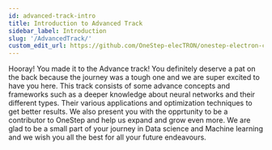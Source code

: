 ```yaml
---
id: advanced-track-intro
title: Introduction to Advanced Track
sidebar_label: Introduction
slug: '/AdvancedTrack/'
custom_edit_url: https://github.com/OneStep-elecTRON/onestep-electron-content
---
```


Hooray! You made it to the Advance track! You definitely deserve a pat on the back because the journey was a tough one and we are super excited to have you here. This track consists of some advance concepts and frameworks such as a deeper knowledge about neural networks and their different types. Their various applications and optimization techniques to get better results. We also present you with the opprtunity to be a contributor to OneStep and help us expand and grow even more. We are glad to be a small part of your journey in Data science and Machine learning and we wish you all the best for all your future endeavours.
